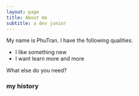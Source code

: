 ```yaml
---
layout: page
title: About me
subtitle: a dev junior
---
```


My name is PhuTran. I have the following qualities:

- I like something new
- I want learn more and more

What else do you need?

### my history


